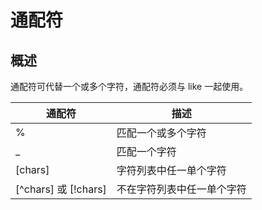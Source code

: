 # 通配符
## 概述
通配符可代替一个或多个字符，通配符必须与 like 一起使用。

通配符 | 描述
-------| ------
% | 匹配一个或多个字符
_ | 匹配一个字符
[chars] | 字符列表中任一单个字符
[^chars] 或 [!chars] | 不在字符列表中任一单个字符